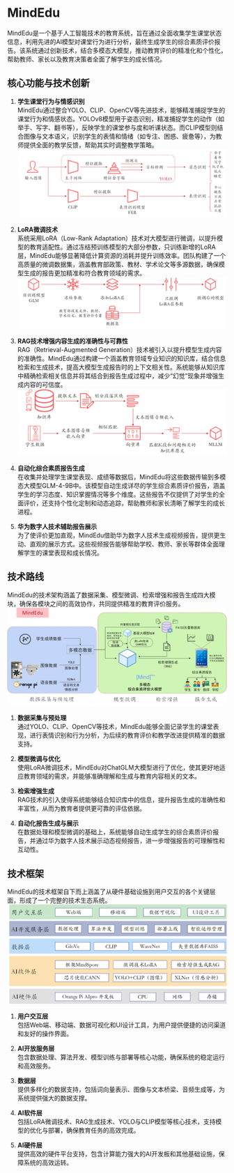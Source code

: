 # MindEdu

MindEdu是一个基于人工智能技术的教育系统，旨在通过全面收集学生课堂状态信息，利用先进的AI模型对课堂行为进行分析，最终生成学生的综合素质评价报告。该系统通过创新技术，结合多模态大模型，推动教育评价的精准化和个性化，帮助教师、家长以及教育决策者全面了解学生的成长情况。

## 核心功能与技术创新

1. **学生课堂行为与情感识别**  
   MindEdu通过整合YOLO、CLIP、OpenCV等先进技术，能够精准捕捉学生的课堂行为和情感状态。YOLOv8模型用于姿态识别，精准捕捉学生的动作（如举手、写字、翻书等），反映学生的课堂参与度和听课状态。而CLIP模型则结合图像与文本语义，识别学生的表情和情绪（如专注、困惑、疲惫等），为教师提供全面的教学反馈，帮助其实时调整教学策略。
   ![](img/Yolo+CLIP.png)

2. **LoRA微调技术**  
   系统采用LoRA（Low-Rank Adaptation）技术对大模型进行微调，以提升模型的教育适配性。通过冻结预训练模型的大部分参数，只训练新增的LoRA层，MindEdu能够显著降低计算资源的消耗并提升训练效率。团队构建了一个高质量的微调数据集，涵盖教育部政策、教材、学术论文等多源数据，确保模型生成的报告更加精准和符合教育领域的需求。
   ![](img/LoRA.png)

3. **RAG技术增强内容生成的准确性与可靠性**  
   RAG（Retrieval-Augmented Generation）技术被引入以提升模型生成内容的准确性。MindEdu通过构建一个涵盖教育领域专业知识的知识库，结合信息检索和生成技术，提高大模型生成报告时的上下文相关性。系统能够从知识库中精确检索相关信息并将其结合到报告生成过程中，减少“幻觉”现象并增强生成内容的可信度。
   ![](img/RAG.png)

4. **自动化综合素质报告生成**  
   在收集并处理学生课堂表现、成绩等数据后，MindEdu将这些数据传输到多模态大模型GLM-4-9B中。该模型自动生成详尽的学生综合素质评价报告，涵盖学生的学习态度、知识掌握情况等多个维度。这些报告不仅提供了对学生的全面评价，还支持个性化定制和动态追踪，帮助教师和家长清晰了解学生的成长进程。

5. **华为数字人技术辅助报告展示**  
   为了使评价更加直观，MindEdu借助华为数字人技术生成视频报告，提供更生动、直观的展示方式。这些视频报告能够帮助学校、教师、家长等群体全面理解学生的课堂表现和成长情况。


## 技术路线

MindEdu的技术架构涵盖了数据采集、模型微调、检索增强和报告生成四大模块，确保各模块之间的高效协作，共同提供精准的教育评价服务。
![](img/Roadmap.png)

1. **数据采集与预处理**  
   通过YOLO、CLIP、OpenCV等技术，MindEdu能够全面记录学生的课堂表现，进行表情识别和行为分析，为后续的教育评价和教学改进提供精准的数据支持。

2. **模型微调与优化**  
   使用LoRA微调技术，MindEdu对ChatGLM大模型进行了优化，使其更好地适应教育领域的需求，并能够准确理解和生成与教育内容相关的文本。

3. **检索增强生成**  
   RAG技术的引入使得系统能够结合知识库中的信息，提升报告生成的准确性和丰富性，从而为教育者提供更可靠的评估依据。

4. **自动化报告生成与展示**  
   在数据处理和模型微调的基础上，系统能够自动生成学生的综合素质评价报告，并通过华为数字人技术展示动态视频报告，进一步增强报告的可理解性和互动性。

## 技术框架

MindEdu的技术框架自下而上涵盖了从硬件基础设施到用户交互的各个关键层面，形成了一个完整的技术生态系统。
![](img/Framework.png)

1. **用户交互层**  
   包括Web端、移动端、数据可视化和UI设计工具，为用户提供便捷的访问渠道和友好的操作界面。

2. **AI开放服务层**  
   包含数据处理、算法开发、模型训练与部署等核心功能，确保系统的稳定运行和高效服务。

3. **数据层**  
   提供多样化的数据支持，包括词向量表示、图像与文本桥梁、音频生成等，为系统提供强大的数据支撑。

4. **AI软件层**  
   包括LoRA微调技术、RAG生成技术、YOLO与CLIP模型等核心技术，支持模型的优化与部署，确保教育任务的高效完成。

5. **AI硬件层**  
   提供高效的硬件平台支持，包含计算能力强大的AI开发板和其他基础设施，保障系统的高效运转。
